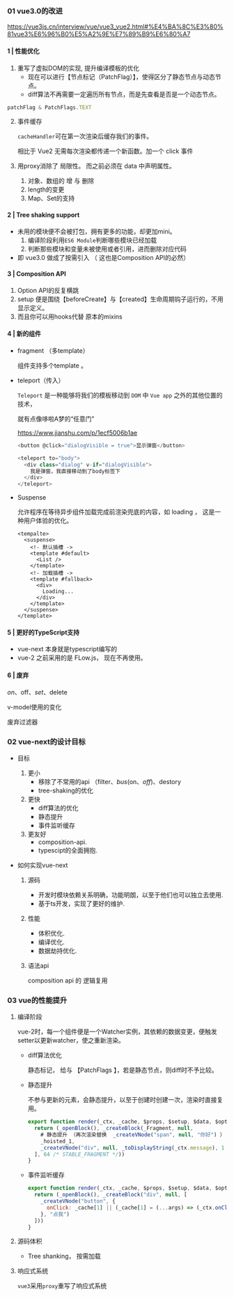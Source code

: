 ### 01 vue3.0的改进

https://vue3js.cn/interview/vue/vue3_vue2.html#%E4%BA%8C%E3%80%81vue3%E6%96%B0%E5%A2%9E%E7%89%B9%E6%80%A7

#### 1 | 性能优化

1. 重写了虚拟DOM的实现, 提升编译模板的优化
   - 现在可以进行【节点标记（PatchFlag）】，使得区分了静态节点与动态节点。
   - diff算法不再需要一定遍历所有节点，而是先查看是否是一个动态节点。

````js
patchFlag & PatchFlags.TEXT
````

2. 事件缓存

   `cacheHandler`可在第一次渲染后缓存我们的事件。

   相比于 Vue2 无需每次渲染都传递一个新函数。加一个 click 事件
   
3. 用proxy消除了 局限性。 而之前必须在 data 中声明属性。

   1. 对象、数组的 增 与 删除
   2. length的变更
   3. Map、Set的支持

#### 2 | Tree shaking support

- 未用的模块便不会被打包，拥有更多的功能，却更加mini。
  1. 编译阶段利用`ES6 Module`判断哪些模块已经加载
  2. 判断那些模块和变量未被使用或者引用，进而删除对应代码
- 即 vue3.0 做成了按需引入 （ 这也是Composition API的必然）

#### 3 |  Composition API

1. Option API的反复横跳
2. setup 便是围绕【beforeCreate】与【created】生命周期钩子运行的，不用显示定义。
3. 而且你可以用hooks代替 原本的mixins

#### 4 | 新的组件

- fragment （多template） 

  组件支持多个template 。

- teleport（传入）

  `Teleport` 是一种能够将我们的模板移动到 `DOM` 中 `Vue app` 之外的其他位置的技术，

  就有点像哆啦A梦的“任意门”

  https://www.jianshu.com/p/1ecf5006b1ae

  ```js
  <button @click="dialogVisible = true">显示弹窗</button>
  
  <teleport to="body">
    <div class="dialog" v-if="dialogVisible">
      我是弹窗，我直接移动到了body标签下
    </div>
  </teleport>
  ```

- Suspense

  允许程序在等待异步组件加载完成前渲染兜底的内容，如 loading ， 这是一种用户体验的优化。

  ````vue
  <tempalte>
    <suspense>
      <!- 默认插槽 ->  
      <template #default>
        <List />
      </template>
      <!- 加载插槽 ->  
      <template #fallback>
        <div>
          Loading...
        </div>
      </template>
    </suspense>
  </template>
  ````

#### 5 | 更好的TypeScript支持

- vue-next 本身就是typescript编写的
- vue-2 之前采用的是 FLow.js， 现在不再使用。

#### 6 | 废弃

$on、$off、$set、$delete

v-model使用的变化

废弃过滤器

### 02 vue-next的设计目标

- 目标

  1. 更小
     - 移除了不常用的api  （filter、$bus($on、$off)、$destory
     - tree-shaking的优化
  2. 更快
     - diff算法的优化
     - 静态提升
     - 事件监听缓存
  3. 更友好
     - composition-api.
     - typescipt的全面拥抱.

- 如何实现vue-next

  1. 源码

     - 开发时模块依赖关系明确，功能明朗，以至于他们也可以独立去使用.
     - 基于ts开发，实现了更好的维护.

  2. 性能

     - 体积优化.
     - 编译优化.
     - 数据劫持优化.

  3. 语法api

     composition api 的 逻辑复用

### 03 vue的性能提升

1. 编译阶段

   vue-2时，每一个组件便是一个Watcher实例，其依赖的数据变更，便触发setter以更新watcher，使之重新渲染。

   - diff算法优化

     静态标记， 给与 【PatchFlags 】，若是静态节点，则diff时不予比较。

   - 静态提升

     不参与更新的元素，会静态提升，以至于创建时创建一次，渲染时直接复用。

     ````js
     export function render(_ctx, _cache, $props, $setup, $data, $options) {
       return (_openBlock(), _createBlock(_Fragment, null, 
         # 静态提升 （再次渲染替换  _createVNode("span", null, "你好") ）
         _hoisted_1,
         _createVNode("div", null, _toDisplayString(_ctx.message), 1 /* TEXT */)
       ], 64 /* STABLE_FRAGMENT */))
     }
     ````

   - 事件监听缓存

     ````js
     export function render(_ctx, _cache, $props, $setup, $data, $options) {
       return (_openBlock(), _createBlock("div", null, [
         _createVNode("button", {
           onClick: _cache[1] || (_cache[1] = (...args) => (_ctx.onClick(...args)))
         }, "点我")
       ]))
     }
     ````

2. 源码体积

   - Tree shanking， 按需加载

3. 响应式系统

   `vue3`采用`proxy`重写了响应式系统
